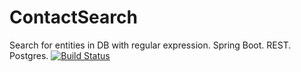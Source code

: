 # ContactSearch
Search for entities in DB with regular expression. Spring Boot. REST. Postgres.
[![Build Status](https://travis-ci.org/ofesenyuk/ContactSearch.svg?branch=master)](https://travis-ci.org/ofesenyuk/ContactSearch)
